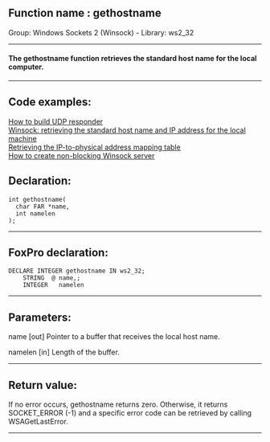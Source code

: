 
## Function name : gethostname
Group: Windows Sockets 2 (Winsock) - Library: ws2_32    
***  


#### The gethostname function retrieves the standard host name for the local computer.
***  


## Code examples:
[How to build UDP responder](../../samples/sample_052.md)  
[Winsock: retrieving the standard host name and IP address for the local machine](../../samples/sample_215.md)  
[Retrieving the IP-to-physical address mapping table](../../samples/sample_230.md)  
[How to create non-blocking Winsock server](../../samples/sample_412.md)  

## Declaration:
```foxpro  
int gethostname(
  char FAR *name,
  int namelen
);  
```  
***  


## FoxPro declaration:
```foxpro  
DECLARE INTEGER gethostname IN ws2_32;
	STRING  @ name,;
	INTEGER   namelen  
```  
***  


## Parameters:
name 
[out] Pointer to a buffer that receives the local host name. 

namelen 
[in] Length of the buffer.   
***  


## Return value:
If no error occurs, gethostname returns zero. Otherwise, it returns SOCKET_ERROR (-1) and a specific error code can be retrieved by calling WSAGetLastError.  
***  

